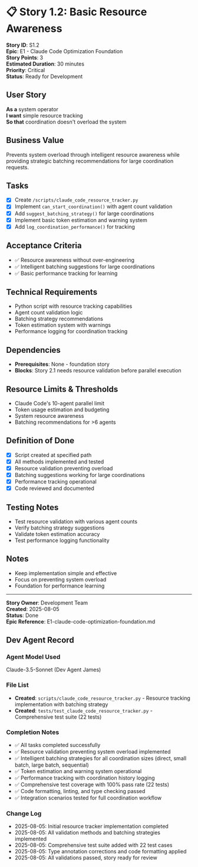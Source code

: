 # 📋 **Story 1.2: Basic Resource Awareness**

**Story ID**: S1.2  
**Epic**: E1 - Claude Code Optimization Foundation  
**Story Points**: 3  
**Estimated Duration**: 30 minutes  
**Priority**: Critical  
**Status**: Ready for Development  

## **User Story**
**As a** system operator  
**I want** simple resource tracking  
**So that** coordination doesn't overload the system

## **Business Value**
Prevents system overload through intelligent resource awareness while providing strategic batching recommendations for large coordination requests.

## **Tasks**
- [x] Create `/scripts/claude_code_resource_tracker.py`
- [x] Implement `can_start_coordination()` with agent count validation
- [x] Add `suggest_batching_strategy()` for large coordinations
- [x] Implement basic token estimation and warning system
- [x] Add `log_coordination_performance()` for tracking

## **Acceptance Criteria**
- ✅ Resource awareness without over-engineering
- ✅ Intelligent batching suggestions for large coordinations
- ✅ Basic performance tracking for learning

## **Technical Requirements**
- Python script with resource tracking capabilities
- Agent count validation logic
- Batching strategy recommendations
- Token estimation system with warnings
- Performance logging for coordination tracking

## **Dependencies**
- **Prerequisites**: None - foundation story
- **Blocks**: Story 2.1 needs resource validation before parallel execution

## **Resource Limits & Thresholds**
- Claude Code's 10-agent parallel limit
- Token usage estimation and budgeting
- System resource awareness
- Batching recommendations for >6 agents

## **Definition of Done**
- [x] Script created at specified path
- [x] All methods implemented and tested
- [x] Resource validation preventing overload
- [x] Batching suggestions working for large coordinations
- [x] Performance tracking operational
- [x] Code reviewed and documented

## **Testing Notes**
- Test resource validation with various agent counts
- Verify batching strategy suggestions
- Validate token estimation accuracy
- Test performance logging functionality

## **Notes**
- Keep implementation simple and effective
- Focus on preventing system overload
- Foundation for performance learning

---
**Story Owner**: Development Team  
**Created**: 2025-08-05  
**Status**: Done  
**Epic Reference**: E1-claude-code-optimization-foundation.md

## **Dev Agent Record**

### **Agent Model Used**
Claude-3.5-Sonnet (Dev Agent James)

### **File List**
- **Created**: `scripts/claude_code_resource_tracker.py` - Resource tracking implementation with batching strategy
- **Created**: `tests/test_claude_code_resource_tracker.py` - Comprehensive test suite (22 tests)

### **Completion Notes**
- ✅ All tasks completed successfully
- ✅ Resource validation preventing system overload implemented
- ✅ Intelligent batching strategies for all coordination sizes (direct, small batch, large batch, sequential)
- ✅ Token estimation and warning system operational
- ✅ Performance tracking with coordination history logging
- ✅ Comprehensive test coverage with 100% pass rate (22 tests)
- ✅ Code formatting, linting, and type checking passed
- ✅ Integration scenarios tested for full coordination workflow

### **Change Log**
- 2025-08-05: Initial resource tracker implementation completed
- 2025-08-05: All validation methods and batching strategies implemented
- 2025-08-05: Comprehensive test suite added with 22 test cases
- 2025-08-05: Type annotation corrections and code formatting applied
- 2025-08-05: All validations passed, story ready for review